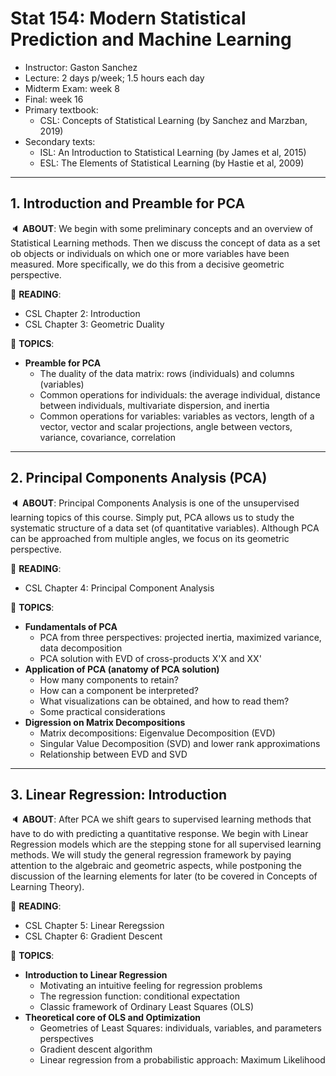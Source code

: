 # Stat 154: Modern Statistical Prediction and Machine Learning


- Instructor: Gaston Sanchez
- Lecture: 2 days p/week; 1.5 hours each day
- Midterm Exam: week 8
- Final: week 16
- Primary textbook:
    + CSL: Concepts of Statistical Learning (by Sanchez and Marzban, 2019)
- Secondary texts: 
    + ISL: An Introduction to Statistical Learning (by James et al, 2015)
    + ESL: The Elements of Statistical Learning (by Hastie et al, 2009)


-----

## 1. Introduction and Preamble for PCA

:speaker: __ABOUT__: We begin with some preliminary concepts and an overview of Statistical Learning methods. Then we discuss the concept of data as a set ob objects or individuals on which one or more variables have been measured. More specifically, we do this from a decisive geometric perspective.

:book: __READING__: 
- CSL Chapter 2: Introduction
- CSL Chapter 3: Geometric Duality

:speech_balloon: __TOPICS__:
+ __Preamble for PCA__
	- The duality of the data matrix: rows (individuals) and columns (variables)
	- Common operations for individuals: the average individual, distance between individuals, multivariate dispersion, and inertia
	- Common operations for variables: variables as vectors, length of a vector, vector and scalar projections, angle between vectors, variance, covariance, correlation


-----


## 2. Principal Components Analysis (PCA)

:speaker: __ABOUT__: Principal Components Analysis is one of the unsupervised learning topics of this course. 
Simply put, PCA allows us to study the systematic structure of a data set (of quantitative variables). 
Although PCA can be approached from multiple angles, we focus on its geometric perspective.

:book: __READING__: 
- CSL Chapter 4: Principal Component Analysis

:speech_balloon: __TOPICS__:

+ __Fundamentals of PCA__
	- PCA from three perspectives: projected inertia, maximized variance, data decomposition
	- PCA solution with EVD of cross-products X'X and XX'
+ __Application of PCA (anatomy of PCA solution)__
	- How many components to retain? 
	- How can a component be interpreted?
	- What visualizations can be obtained, and how to read them?
	- Some practical considerations
+ __Digression on Matrix Decompositions__
	- Matrix decompositions: Eigenvalue Decomposition (EVD)
	- Singular Value Decomposition (SVD) and lower rank approximations
	- Relationship between EVD and SVD


-----

## 3. Linear Regression: Introduction

:speaker: __ABOUT__: After PCA we shift gears to supervised learning methods that have to do with predicting a quantitative response. We begin with Linear Regression models which are the stepping stone for all supervised learning methods. We will study the general regression framework by paying attention to the algebraic and geometric aspects, while postponing the discussion of the learning elements for later (to be covered in Concepts of Learning Theory).

:book: __READING__: 
- CSL Chapter 5: Linear Reregssion
- CSL Chapter 6: Gradient Descent

:speech_balloon: __TOPICS__:
- __Introduction to Linear Regression__
    + Motivating an intuitive feeling for regression problems
    + The regression function: conditional expectation
    + Classic framework of Ordinary Least Squares (OLS)
- __Theoretical core of OLS and Optimization__
    + Geometries of Least Squares: individuals, variables, and parameters perspectives
    + Gradient descent algorithm
    + Linear regression from a probabilistic approach: Maximum Likelihood

